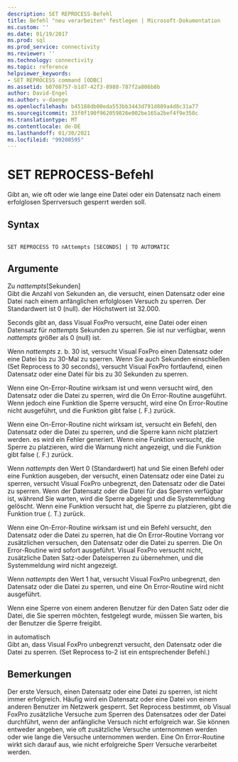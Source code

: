 ```yaml
---
description: SET REPROCESS-Befehl
title: Befehl "neu verarbeiten" festlegen | Microsoft-Dokumentation
ms.custom: ''
ms.date: 01/19/2017
ms.prod: sql
ms.prod_service: connectivity
ms.reviewer: ''
ms.technology: connectivity
ms.topic: reference
helpviewer_keywords:
- SET REPROCESS command [ODBC]
ms.assetid: b0708757-b1d7-42f3-8988-787f2a806b8b
author: David-Engel
ms.author: v-daenge
ms.openlocfilehash: b45188db00eda553bb3443d791d889a4d8c31a77
ms.sourcegitcommit: 33f0f190f962059826e002be165a2bef4f9e350c
ms.translationtype: MT
ms.contentlocale: de-DE
ms.lasthandoff: 01/30/2021
ms.locfileid: "99208595"
---
```

# <a name="set-reprocess-command"></a>SET REPROCESS-Befehl
Gibt an, wie oft oder wie lange eine Datei oder ein Datensatz nach einem erfolglosen Sperrversuch gesperrt werden soll.  
  
## <a name="syntax"></a>Syntax  
  
```  
  
SET REPROCESS TO nAttempts [SECONDS] | TO AUTOMATIC  
```  
  
## <a name="arguments"></a>Argumente  
 Zu *nattempts*[Sekunden]  
 Gibt die Anzahl von Sekunden an, die versucht, einen Datensatz oder eine Datei nach einem anfänglichen erfolglosen Versuch zu sperren. Der Standardwert ist 0 (null). der Höchstwert ist 32.000.  
  
 Seconds gibt an, dass Visual FoxPro versucht, eine Datei oder einen Datensatz für *nattempts* Sekunden zu sperren. Sie ist nur verfügbar, wenn *nattempts* größer als 0 (null) ist.  
  
 Wenn *nattempts* z. b. 30 ist, versucht Visual FoxPro einen Datensatz oder eine Datei bis zu 30-Mal zu sperren. Wenn Sie auch Sekunden einschließen (Set Reprocess to 30 seconds), versucht Visual FoxPro fortlaufend, einen Datensatz oder eine Datei für bis zu 30 Sekunden zu sperren.  
  
 Wenn eine On-Error-Routine wirksam ist und wenn versucht wird, den Datensatz oder die Datei zu sperren, wird die On Error-Routine ausgeführt. Wenn jedoch eine Funktion die Sperre versucht, wird eine On Error-Routine nicht ausgeführt, und die Funktion gibt false (. F.) zurück.  
  
 Wenn eine On-Error-Routine nicht wirksam ist, versucht ein Befehl, den Datensatz oder die Datei zu sperren, und die Sperre kann nicht platziert werden. es wird ein Fehler generiert. Wenn eine Funktion versucht, die Sperre zu platzieren, wird die Warnung nicht angezeigt, und die Funktion gibt false (. F.) zurück.  
  
 Wenn *nattempts* den Wert 0 (Standardwert) hat und Sie einen Befehl oder eine Funktion ausgeben, der versucht, einen Datensatz oder eine Datei zu sperren, versucht Visual FoxPro unbegrenzt, den Datensatz oder die Datei zu sperren. Wenn der Datensatz oder die Datei für das Sperren verfügbar ist, während Sie warten, wird die Sperre abgelegt und die Systemmeldung gelöscht. Wenn eine Funktion versucht hat, die Sperre zu platzieren, gibt die Funktion true (. T.) zurück.  
  
 Wenn eine On-Error-Routine wirksam ist und ein Befehl versucht, den Datensatz oder die Datei zu sperren, hat die On Error-Routine Vorrang vor zusätzlichen versuchen, den Datensatz oder die Datei zu sperren. Die On Error-Routine wird sofort ausgeführt. Visual FoxPro versucht nicht, zusätzliche Daten Satz-oder Dateisperren zu übernehmen, und die Systemmeldung wird nicht angezeigt.  
  
 Wenn *nattempts* den Wert 1 hat, versucht Visual FoxPro unbegrenzt, den Datensatz oder die Datei zu sperren, und eine On Error-Routine wird nicht ausgeführt.  
  
 Wenn eine Sperre von einem anderen Benutzer für den Daten Satz oder die Datei, die Sie sperren möchten, festgelegt wurde, müssen Sie warten, bis der Benutzer die Sperre freigibt.  
  
 in automatisch  
 Gibt an, dass Visual FoxPro unbegrenzt versucht, den Datensatz oder die Datei zu sperren. (Set Reprocess to-2 ist ein entsprechender Befehl.)  
  
## <a name="remarks"></a>Bemerkungen  
 Der erste Versuch, einen Datensatz oder eine Datei zu sperren, ist nicht immer erfolgreich. Häufig wird ein Datensatz oder eine Datei von einem anderen Benutzer im Netzwerk gesperrt. Set Reprocess bestimmt, ob Visual FoxPro zusätzliche Versuche zum Sperren des Datensatzes oder der Datei durchführt, wenn der anfängliche Versuch nicht erfolgreich war. Sie können entweder angeben, wie oft zusätzliche Versuche unternommen werden oder wie lange die Versuche unternommen werden. Eine On Error-Routine wirkt sich darauf aus, wie nicht erfolgreiche Sperr Versuche verarbeitet werden.
